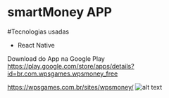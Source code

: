# smartMoney APP
#Tecnologias usadas
* React Native

Download do App na Google Play
https://play.google.com/store/apps/details?id=br.com.wpsgames.wpsmoney_free


https://wpsgames.com.br/sites/wpsmoney/
![alt text](https://wpsgames.com.br/sites/wpsmoney/img/image-mockups.png)
